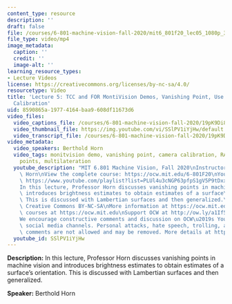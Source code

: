 ```yaml
---
content_type: resource
description: ''
draft: false
file: /courses/6-801-machine-vision-fall-2020/mit6_801f20_lec05_1080p_360p_16_9.mp4
file_type: video/mp4
image_metadata:
  caption: ''
  credit: ''
  image-alt: ''
learning_resource_types:
- Lecture Videos
license: https://creativecommons.org/licenses/by-nc-sa/4.0/
resourcetype: Video
title: 'Lecture 5: TCC and FOR MontiVision Demos, Vanishing Point, Use of VPs in Camera
  Calibration'
uid: 8590865a-1977-4164-baa9-608df11673d6
video_files:
  video_captions_file: /courses/6-801-machine-vision-fall-2020/19pK9Di8RJESBKCqLlVleup4F7PVANk0L_transcript.webvtt
  video_thumbnail_file: https://img.youtube.com/vi/SSlPV1iYjHw/default.jpg
  video_transcript_file: /courses/6-801-machine-vision-fall-2020/19pK9Di8RJESBKCqLlVleup4F7PVANk0L_transcript.pdf
video_metadata:
  video_speakers: Berthold Horn
  video_tags: monitvision demo, vanishing point, camera calibration, RANSAC, perspective
    points, multilateration
  youtube_description: "MIT 6.801 Machine Vision, Fall 2020\nInstructor: Berthold\
    \ Horn\nView the complete course: https://ocw.mit.edu/6-801F20\nYouTube Playlist:\
    \ https://www.youtube.com/playlist?list=PLUl4u3cNGP63pfpS1gV5P9tDxxL_e4W8O\n\n\
    In this lecture, Professor Horn discusses vanishing points in machine vision and\
    \ introduces brightness estimates to obtain estimates of a surface\u2019s orientation.\
    \ This is discussed with Lambertian surfaces and then generalized.\n\nLicense:\
    \ Creative Commons BY-NC-SA\nMore information at https://ocw.mit.edu/terms\nMore\
    \ courses at https://ocw.mit.edu\nSupport OCW at http://ow.ly/a1If50zVRlQ\n\n\
    We encourage constructive comments and discussion on OCW\u2019s YouTube and other\
    \ social media channels. Personal attacks, hate speech, trolling, and inappropriate\
    \ comments are not allowed and may be removed. More details at https://ocw.mit.edu/comments."
  youtube_id: SSlPV1iYjHw
---
```

**Description:** In this lecture, Professor Horn discusses vanishing points in machine vision and introduces brightness estimates to obtain estimates of a surface’s orientation. This is discussed with Lambertian surfaces and then generalized.

**Speaker:** Berthold Horn